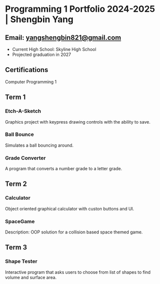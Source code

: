 # Programming 1 Portfolio 2024-2025 | Shengbin Yang
## Email: yangshengbin821@gmail.com
* Current High School: Skyline High School
* Projected graduation in 2027
## Certifications
Computer Programming 1
## Term 1
### Etch-A-Sketch
Graphics project with keypress drawing controls with the ability to save.
### Ball Bounce
Simulates a ball bouncing around.
### Grade Converter
A program that converts a number grade to a letter grade. 
## Term 2
### Calculator
Object oriented graphical calculator with custon buttons and UI.
### SpaceGame
Description: OOP solution for a collision based space themed game.
## Term 3
### Shape Tester
Interactive program that asks users to choose from list of shapes to find volume and surface area.
